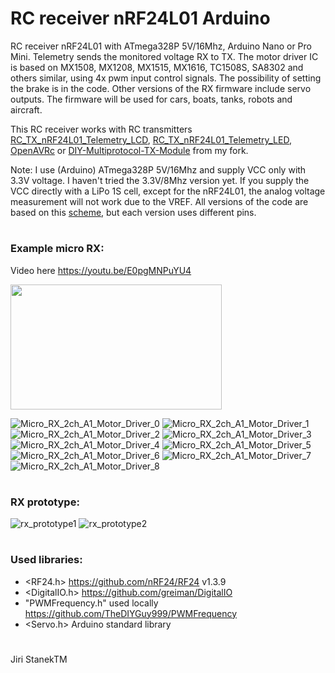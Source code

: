 # RC receiver nRF24L01 Arduino
RC receiver nRF24L01 with ATmega328P 5V/16Mhz, Arduino Nano or Pro Mini.
Telemetry sends the monitored voltage RX to TX. 
The motor driver IC is based on MX1508, MX1208, MX1515, MX1616, TC1508S, SA8302 and others similar, using 4x pwm input control signals.
The possibility of setting the brake is in the code.
Other versions of the RX firmware include servo outputs.
The firmware will be used for cars, boats, tanks, robots and aircraft.

This RC receiver works with RC transmitters [RC_TX_nRF24L01_Telemetry_LCD](https://github.com/stanekTM/RC_TX_nRF24L01_Telemetry_LCD), 
[RC_TX_nRF24L01_Telemetry_LED](https://github.com/stanekTM/RC_TX_nRF24L01_Telemetry_LED), 
[OpenAVRc](https://github.com/stanekTM/OpenAVRc_Dev) or [DIY-Multiprotocol-TX-Module](https://github.com/stanekTM/DIY-Multiprotocol-TX-Module) from my fork.

Note: I use (Arduino) ATmega328P 5V/16Mhz and supply VCC only with 3.3V voltage. 
I haven't tried the 3.3V/8Mhz version yet. 
If you supply the VCC directly with a LiPo 1S cell, except for the nRF24L01, the analog voltage measurement will not work due to the VREF. 
All versions of the code are based on this [scheme](https://raw.githubusercontent.com/stanekTM/RC_RX_nRF24L01_Telemetry_Motor_Driver_Servo/master/documents/Schema_Micro_RX_2ch_A1_Motor_Driver.PNG), but each version uses different pins.
#
### Example micro RX:
Video here https://youtu.be/E0pgMNPuYU4

<img src="https://raw.githubusercontent.com/stanekTM/RC_RX_nRF24L01_Telemetry_Motor_Driver_Servo/master/documents/Micro_RX_2ch_A1_Motor_Driver_0.jpg" width="338" height="200" />

![Micro_RX_2ch_A1_Motor_Driver_0](https://raw.githubusercontent.com/stanekTM/RC_RX_nRF24L01_Telemetry_Motor_Driver_Servo/master/documents/Micro_RX_2ch_A1_Motor_Driver_0.jpg)
![Micro_RX_2ch_A1_Motor_Driver_1](https://raw.githubusercontent.com/stanekTM/RC_RX_nRF24L01_Telemetry_Motor_Driver_Servo/master/documents/Micro_RX_2ch_A1_Motor_Driver_1.jpg)
![Micro_RX_2ch_A1_Motor_Driver_2](https://raw.githubusercontent.com/stanekTM/RC_RX_nRF24L01_Telemetry_Motor_Driver_Servo/master/documents/Micro_RX_2ch_A1_Motor_Driver_2.jpg)
![Micro_RX_2ch_A1_Motor_Driver_3](https://raw.githubusercontent.com/stanekTM/RC_RX_nRF24L01_Telemetry_Motor_Driver_Servo/master/documents/Micro_RX_2ch_A1_Motor_Driver_3.jpg)
![Micro_RX_2ch_A1_Motor_Driver_4](https://raw.githubusercontent.com/stanekTM/RC_RX_nRF24L01_Telemetry_Motor_Driver_Servo/master/documents/Micro_RX_2ch_A1_Motor_Driver_4.jpg)
![Micro_RX_2ch_A1_Motor_Driver_5](https://raw.githubusercontent.com/stanekTM/RC_RX_nRF24L01_Telemetry_Motor_Driver_Servo/master/documents/Micro_RX_2ch_A1_Motor_Driver_5.jpg)
![Micro_RX_2ch_A1_Motor_Driver_6](https://raw.githubusercontent.com/stanekTM/RC_RX_nRF24L01_Telemetry_Motor_Driver_Servo/master/documents/Micro_RX_2ch_A1_Motor_Driver_6.jpg)
![Micro_RX_2ch_A1_Motor_Driver_7](https://raw.githubusercontent.com/stanekTM/RC_RX_nRF24L01_Telemetry_Motor_Driver_Servo/master/documents/Micro_RX_2ch_A1_Motor_Driver_7.jpg)
![Micro_RX_2ch_A1_Motor_Driver_8](https://raw.githubusercontent.com/stanekTM/RC_RX_nRF24L01_Telemetry_Motor_Driver_Servo/master/documents/Micro_RX_2ch_A1_Motor_Driver_8.jpg)
#
### RX prototype: 
![rx_prototype1](https://raw.githubusercontent.com/stanekTM/RC_RX_nRF24L01_Telemetry_Motor_Driver_Servo/master/documents/rx_prototype1.jpg)
![rx_prototype2](https://raw.githubusercontent.com/stanekTM/RC_RX_nRF24L01_Telemetry_Motor_Driver_Servo/master/documents/rx_prototype2.jpg)
#
### Used libraries:
* <RF24.h>                      https://github.com/nRF24/RF24 v1.3.9
* <DigitalIO.h>                 https://github.com/greiman/DigitalIO
* "PWMFrequency.h" used locally https://github.com/TheDIYGuy999/PWMFrequency
* <Servo.h>        Arduino standard library
#
Jiri StanekTM

